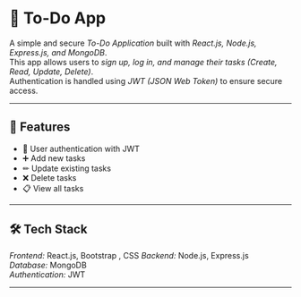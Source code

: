# 📝 To-Do App

A simple and secure *To-Do Application* built with *React.js, Node.js, Express.js, and MongoDB*.  
This app allows users to *sign up, log in, and manage their tasks (Create, Read, Update, Delete)*.  
Authentication is handled using *JWT (JSON Web Token)* to ensure secure access.

---

## 🚀 Features
- 🔑 User authentication with JWT  
- ➕ Add new tasks  
- ✏ Update existing tasks  
- ❌ Delete tasks  
- 📋 View all tasks   

---

## 🛠 Tech Stack
*Frontend:* React.js, Bootstrap , CSS
*Backend:* Node.js, Express.js  
*Database:* MongoDB  
*Authentication:* JWT  

---

